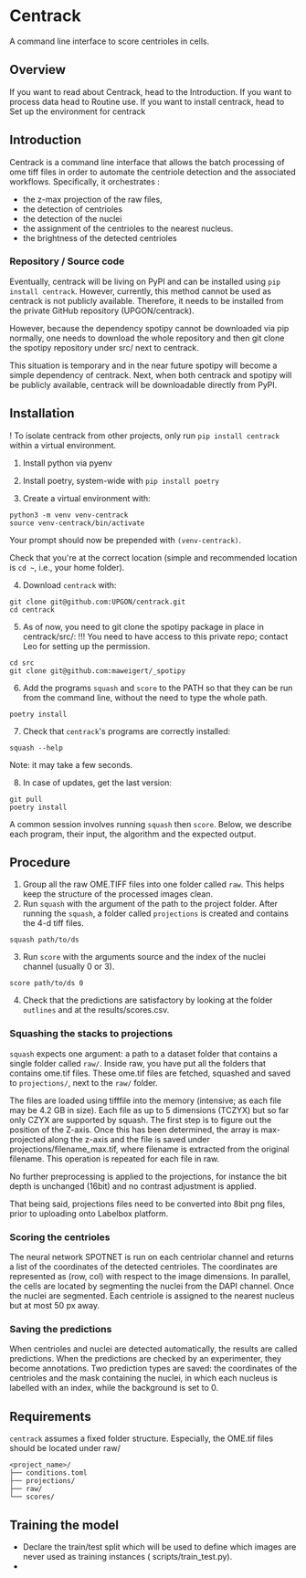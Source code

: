 # Centrack

A command line interface to score centrioles in cells.

## Overview

If you want to read about Centrack, head to the Introduction.
If you want to process data head to Routine use.
If you want to install centrack, head to Set up the environment for centrack

## Introduction

Centrack is a command line interface that allows the batch processing of ome tiff files in order to automate the
centriole detection and the associated workflows.
Specifically, it orchestrates :

- the z-max projection of the raw files,
- the detection of centrioles
- the detection of the nuclei
- the assignment of the centrioles to the nearest nucleus.
- the brightness of the detected centrioles

### Repository / Source code

Eventually, centrack will be living on PyPI and can be installed using `pip install centrack`.
However, currently, this method cannot be used as centrack is not publicly available.
Therefore, it needs to be installed from the private GitHub repository (UPGON/centrack).

However, because the dependency spotipy cannot be downloaded via pip normally, one needs to download the whole
repository and then git clone the spotipy repository under src/ next to centrack.

This situation is temporary and in the near future spotipy will become a
simple dependency of centrack.
Next, when both centrack and spotipy will be publicly available, centrack will be downloadable directly from PyPI.

## Installation

! To isolate centrack from other projects, only run `pip install centrack`
within a virtual environment.

1. Install python via pyenv
2. Install poetry, system-wide with `pip install poetry`

3. Create a virtual environment with:

```shell
python3 -m venv venv-centrack
source venv-centrack/bin/activate
```

Your prompt should now be prepended with `(venv-centrack)`.

Check that you're at the correct location (simple and recommended location
is `cd ~`, i.e., your home folder).

4. Download `centrack` with:

```shell
git clone git@github.com:UPGON/centrack.git
cd centrack
```

5. As of now, you need to git clone the spotipy package in place in centrack/src/:
   !!! You need to have access to this private repo; contact Leo for setting up the permission.

```shell
cd src
git clone git@github.com:maweigert/_spotipy 
```

6. Add the programs `squash` and `score` to the PATH so that they can be run from
   the command line, without the need to type the whole path.

```shell
poetry install
```

7. Check that `centrack`'s programs are correctly installed:

```shell
squash --help
```

Note: it may take a few seconds.

8. In case of updates, get the last version:

```shell
git pull
poetry install

```

A common session involves running `squash` then `score`. Below, we
describe each program, their input, the algorithm and the expected output.

## Procedure

1. Group all the raw OME.TIFF files into one folder called `raw`. This helps keep the structure of the processed images
   clean.
2. Run `squash` with the argument of the path to the project folder. After running the `squash`, a folder
   called `projections` is created and contains the 4-d tiff files.

```shell
squash path/to/ds
```

3. Run `score` with the arguments source and the index of the nuclei channel (usually 0 or 3).

```shell
score path/to/ds 0
```

4. Check that the predictions are satisfactory by looking at the folder `outlines` and at the results/scores.csv.

### Squashing the stacks to projections

`squash` expects one argument: a path to a dataset folder that contains a single folder
called `raw/`. Inside raw, you have put all the folders that contains ome.tif
files. These ome.tif files are fetched, squashed and saved to `projections/`, next to the `raw/` folder.

The files are loaded using tifffile into the memory (intensive; as each file may
be 4.2 GB in size). Each file as up to 5 dimensions (TCZYX) but so far only
CZYX are supported by squash. The first step is to figure out the position
of the Z-axis. Once this has been determined, the array is max-projected
along the z-axis and the file is saved under projections/filename_max.tif,
where filename is extracted from the original filename. This operation is
repeated for each file in raw.

No further preprocessing is applied to the projections, for instance the bit
depth is unchanged (16bit) and no contrast adjustment is applied.

That being said, projections files need to be converted into 8bit png files,
prior to uploading onto Labelbox platform.

### Scoring the centrioles

The neural network SPOTNET is run on each centriolar channel and returns a list of the coordinates of the detected
centrioles. The coordinates are represented as (row, col) with respect to the image dimensions.
In parallel, the cells are located by segmenting the nuclei from the DAPI channel. Once the nuclei are segmented. Each
centriole is assigned to the nearest nucleus but at most 50 px away.

### Saving the predictions

When centrioles and nuclei are detected automatically, the results are called predictions. When the predictions are
checked by an experimenter, they become annotations.
Two prediction types are saved: the coordinates of the centrioles and the mask containing the nuclei, in which each
nucleus is labelled with an index, while the background is set to 0.

## Requirements

`centrack` assumes a fixed folder structure.
Especially, the OME.tif files should be located under raw/

```text
<project_name>/
├── conditions.toml
├── projections/
├── raw/
└── scores/
```

## Training the model

- Declare the train/test split which will be used to define which images are never used as training instances (
  scripts/train_test.py).
- 
